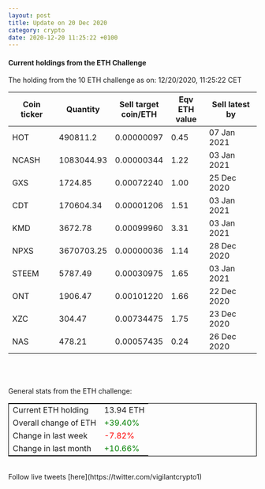 ```yaml
---
layout: post
title: Update on 20 Dec 2020
category: crypto
date: 2020-12-20 11:25:22 +0100
---
```

<!-- Global site tag (gtag.js) - Google Analytics -->
<script async src="https://www.googletagmanager.com/gtag/js?id=UA-103831149-5"></script>
<script>
  window.dataLayer = window.dataLayer || [];
  function gtag(){dataLayer.push(arguments);}
  gtag('js', new Date());

  gtag('config', 'UA-103831149-5');
</script>


#### Current holdings from the ETH Challenge

The holding from the 10 ETH challenge as on: 12/20/2020, 11:25:22 CET

|Coin ticker|Quantity|Sell target<br>coin/ETH|Eqv ETH<br>value|Sell latest by|
|-----------|--------|-----------|-----------|--------------|
HOT|490811.2|  0.00000097|0.45|07 Jan 2021|
NCASH|1083044.93|  0.00000344|1.22|03 Jan 2021|
GXS|1724.85|  0.00072240|1.00|25 Dec 2020|
CDT|170604.34|  0.00001206|1.51|03 Jan 2021|
KMD|3672.78|  0.00099960|3.31|03 Jan 2021|
NPXS|3670703.25|  0.00000036|1.14|28 Dec 2020|
STEEM|5787.49|  0.00030975|1.65|03 Jan 2021|
ONT|1906.47|  0.00101220|1.66|22 Dec 2020|
XZC|304.47|  0.00734475|1.75|23 Dec 2020|
NAS|478.21|  0.00057435|0.24|26 Dec 2020|

<br>
<br>
<br>
General stats from the ETH challenge:

<table style="border:1px solid black;margin-left:auto;margin-right:auto;">
	<tbody>
	<tr>
		<td>Current ETH holding</td>
		<td>     13.94 ETH</td>
	</tr>
	<tr>
		<td>Overall change of ETH</td>
		<td><font color="green">+39.40%</font></td>
	</tr>
	<tr>
		<td>Change in last week</td>
		<td><font color="red">-7.82%</font></td>
	</tr>
	<tr>
		<td>Change in last month</td>
		<td><font color="green">+10.66%</font></td>
	</tr>
	</tbody>
</table>

<br>
Follow live tweets [here](https://twitter.com/vigilantcrypto1)
<br>
<br>